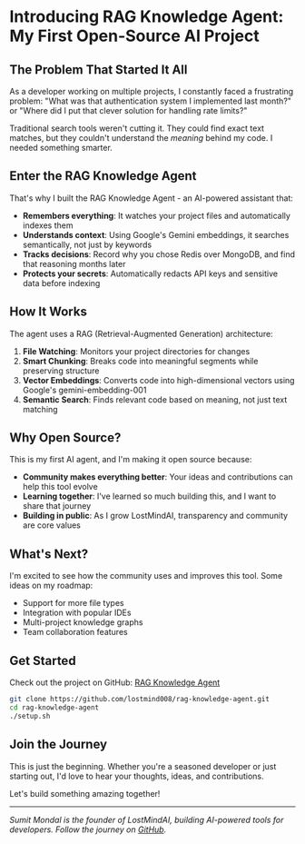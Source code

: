 # Introducing RAG Knowledge Agent: My First Open-Source AI Project

## The Problem That Started It All

As a developer working on multiple projects, I constantly faced a frustrating problem: "What was that authentication system I implemented last month?" or "Where did I put that clever solution for handling rate limits?"

Traditional search tools weren't cutting it. They could find exact text matches, but they couldn't understand the *meaning* behind my code. I needed something smarter.

## Enter the RAG Knowledge Agent

That's why I built the RAG Knowledge Agent - an AI-powered assistant that:

- **Remembers everything**: It watches your project files and automatically indexes them
- **Understands context**: Using Google's Gemini embeddings, it searches semantically, not just by keywords
- **Tracks decisions**: Record why you chose Redis over MongoDB, and find that reasoning months later
- **Protects your secrets**: Automatically redacts API keys and sensitive data before indexing

## How It Works

The agent uses a RAG (Retrieval-Augmented Generation) architecture:

1. **File Watching**: Monitors your project directories for changes
2. **Smart Chunking**: Breaks code into meaningful segments while preserving structure
3. **Vector Embeddings**: Converts code into high-dimensional vectors using Google's gemini-embedding-001
4. **Semantic Search**: Finds relevant code based on meaning, not just text matching

## Why Open Source?

This is my first AI agent, and I'm making it open source because:

- **Community makes everything better**: Your ideas and contributions can help this tool evolve
- **Learning together**: I've learned so much building this, and I want to share that journey
- **Building in public**: As I grow LostMindAI, transparency and community are core values

## What's Next?

I'm excited to see how the community uses and improves this tool. Some ideas on my roadmap:

- Support for more file types
- Integration with popular IDEs
- Multi-project knowledge graphs
- Team collaboration features

## Get Started

Check out the project on GitHub: [RAG Knowledge Agent](https://github.com/lostmind008/rag-knowledge-agent)

```bash
git clone https://github.com/lostmind008/rag-knowledge-agent.git
cd rag-knowledge-agent
./setup.sh
```

## Join the Journey

This is just the beginning. Whether you're a seasoned developer or just starting out, I'd love to hear your thoughts, ideas, and contributions.

Let's build something amazing together!

---

*Sumit Mondal is the founder of LostMindAI, building AI-powered tools for developers. Follow the journey on [GitHub](https://github.com/lostmind008).*